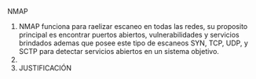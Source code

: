NMAP
1) NMAP funciona para raelizar escaneo en todas las redes, su proposito principal es encontrar puertos abiertos, vulnerabilidades y servicios brindados ademas que posee este tipo de escaneos SYN, TCP, UDP, y SCTP para detectar servicios abiertos en un sistema objetivo.
2) 
3) JUSTIFICACIÓN
